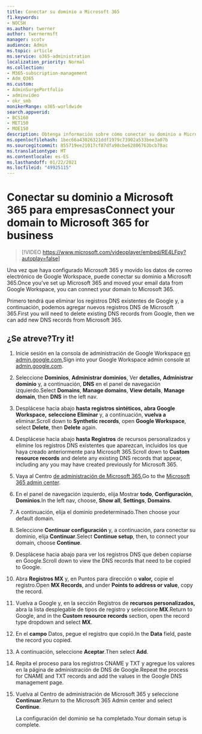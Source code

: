 ```yaml
---
title: Conectar su dominio a Microsoft 365
f1.keywords:
- NOCSH
ms.author: twerner
author: twernermsft
manager: scotv
audience: Admin
ms.topic: article
ms.service: o365-administration
localization_priority: Normal
ms.collection:
- M365-subscription-management
- Adm_O365
ms.custom:
- AdminSurgePortfolio
- adminvideo
- okr_smb
monikerRange: o365-worldwide
search.appverid:
- BCS160
- MET150
- MOE150
description: Obtenga información sobre cómo conectar su dominio a Microsoft 365.
ms.openlocfilehash: 1bec66a43026321ddf1979c73902a533bee3a07b
ms.sourcegitcommit: 855719ee21017cf87dfa98cbe62806763bcb78ac
ms.translationtype: MT
ms.contentlocale: es-ES
ms.lasthandoff: 01/22/2021
ms.locfileid: "49925115"
---
```

# <a name="connect-your-domain-to-microsoft-365-for-business"></a><span data-ttu-id="3a07c-103">Conectar su dominio a Microsoft 365 para empresas</span><span class="sxs-lookup"><span data-stu-id="3a07c-103">Connect your domain to Microsoft 365 for business</span></span>

> [!VIDEO https://www.microsoft.com/videoplayer/embed/RE4LFpy?autoplay=false]

<span data-ttu-id="3a07c-104">Una vez que haya configurado Microsoft 365 y movido los datos de correo electrónico de Google Workspace, puede conectar su dominio a Microsoft 365.</span><span class="sxs-lookup"><span data-stu-id="3a07c-104">Once you’ve set up Microsoft 365 and moved your email data from Google Workspace, you can connect your domain to Microsoft 365.</span></span> 

<span data-ttu-id="3a07c-105">Primero tendrá que eliminar los registros DNS existentes de Google y, a continuación, podemos agregar nuevos registros DNS de Microsoft 365.</span><span class="sxs-lookup"><span data-stu-id="3a07c-105">First you will need to delete existing DNS records from Google, then we can add new DNS records from Microsoft 365.</span></span>

## <a name="try-it"></a><span data-ttu-id="3a07c-106">¿Se atreve?</span><span class="sxs-lookup"><span data-stu-id="3a07c-106">Try it!</span></span>

1. <span data-ttu-id="3a07c-107">Inicie sesión en la consola de administración de Google Workspace [en admin.google.com.](https://admin.google.com)</span><span class="sxs-lookup"><span data-stu-id="3a07c-107">Sign into your Google Workspace admin console at [admin.google.com](https://admin.google.com).</span></span>
1. <span data-ttu-id="3a07c-108">Seleccione **Dominios**, **Administrar dominios**, Ver **detalles,** **Administrar dominio** y, a continuación, **DNS** en el panel de navegación izquierdo.</span><span class="sxs-lookup"><span data-stu-id="3a07c-108">Select **Domains**, **Manage domains**, **View details**, **Manage domain**, then **DNS** in the left nav.</span></span>
1. <span data-ttu-id="3a07c-109">Desplácese hacia abajo **hasta registros sintéticos,** **abra Google Workspace,** **seleccione Eliminar** y, a continuación, **vuelva a** eliminar.</span><span class="sxs-lookup"><span data-stu-id="3a07c-109">Scroll down to **Synthetic records**, open **Google Workspace**, select **Delete**, then **Delete** again.</span></span>
1. <span data-ttu-id="3a07c-110">Desplácese hacia abajo **hasta Registros** de recursos personalizados y elimine los registros DNS existentes que aparezcan, incluidos los que haya creado anteriormente para Microsoft 365.</span><span class="sxs-lookup"><span data-stu-id="3a07c-110">Scroll down to **Custom resource records** and delete any existing DNS records that appear, including any you may have created previously for Microsoft 365.</span></span>
1. <span data-ttu-id="3a07c-111">Vaya al Centro [de administración de Microsoft 365.](https://admin.microsoft.com)</span><span class="sxs-lookup"><span data-stu-id="3a07c-111">Go to the [Microsoft 365 admin center](https://admin.microsoft.com).</span></span>
1. <span data-ttu-id="3a07c-112">En el panel de navegación izquierdo, elija Mostrar **todo**, **Configuración**, **Dominios**.</span><span class="sxs-lookup"><span data-stu-id="3a07c-112">In the left nav, choose, **Show all**, **Settings**, **Domains**.</span></span>
1. <span data-ttu-id="3a07c-113">A continuación, elija el dominio predeterminado.</span><span class="sxs-lookup"><span data-stu-id="3a07c-113">Then choose your default domain.</span></span>
1. <span data-ttu-id="3a07c-114">Seleccione **Continuar configuración** y, a continuación, para conectar su dominio, elija  **Continuar**.</span><span class="sxs-lookup"><span data-stu-id="3a07c-114">Select **Continue setup**, then, to connect your domain, choose  **Continue**.</span></span>
1. <span data-ttu-id="3a07c-115">Desplácese hacia abajo para ver los registros DNS que deben copiarse en Google.</span><span class="sxs-lookup"><span data-stu-id="3a07c-115">Scroll down to view the DNS records that need to be copied to Google.</span></span>
1. <span data-ttu-id="3a07c-116">Abra **Registros MX** y, en Puntos para dirección o **valor,** copie el registro.</span><span class="sxs-lookup"><span data-stu-id="3a07c-116">Open **MX Records**, and under **Points to address or value**, copy the record.</span></span>
1. <span data-ttu-id="3a07c-117">Vuelva a Google y, en la sección Registros de **recursos personalizados,** abra la lista desplegable de tipos de registro y seleccione **MX**.</span><span class="sxs-lookup"><span data-stu-id="3a07c-117">Return to Google, and in the **Custom resource records** section, open the record type dropdown and select **MX**.</span></span>
1. <span data-ttu-id="3a07c-118">En el **campo** Datos, pegue el registro que copió.</span><span class="sxs-lookup"><span data-stu-id="3a07c-118">In the **Data** field, paste the record you copied.</span></span>
1. <span data-ttu-id="3a07c-119">A continuación, seleccione **Aceptar**.</span><span class="sxs-lookup"><span data-stu-id="3a07c-119">Then select **Add**.</span></span>
1. <span data-ttu-id="3a07c-120">Repita el proceso para los registros CNAME y TXT y agregue los valores en la página de administración de DNS de Google.</span><span class="sxs-lookup"><span data-stu-id="3a07c-120">Repeat the process for CNAME and TXT records and add the values in the Google DNS management page.</span></span>
1. <span data-ttu-id="3a07c-121">Vuelva al Centro de administración de Microsoft 365 y seleccione **Continuar.**</span><span class="sxs-lookup"><span data-stu-id="3a07c-121">Return to the Microsoft 365 Admin center and select **Continue**.</span></span>

    <span data-ttu-id="3a07c-122">La configuración del dominio se ha completado.</span><span class="sxs-lookup"><span data-stu-id="3a07c-122">Your domain setup is complete.</span></span>